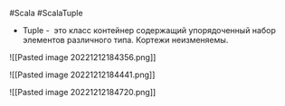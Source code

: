 #Scala #ScalaTuple

* Tuple -  это класс контейнер содержащий упорядоченный набор элементов различного типа. Кортежи неизменяемы.

![[Pasted image 20221212184356.png]]

![[Pasted image 20221212184441.png]]

![[Pasted image 20221212184720.png]]
